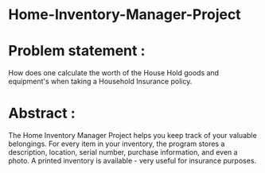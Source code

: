 # Home-Inventory-Manager-Project
# Problem statement : 
How does one calculate the worth of the House Hold goods and equipment's when taking a Household Insurance policy.

# Abstract :
The Home Inventory Manager Project helps you keep track of your valuable belongings. For every item in your inventory, the program stores a description, location, serial number, purchase information, and even a photo. A printed inventory is available - very useful for insurance purposes.
